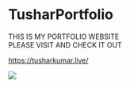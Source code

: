 # TusharPortfolio
<p align="center">

THIS IS MY PORTFOLIO WEBSITE<br>
PLEASE VISIT AND CHECK IT OUT


https://tusharkumar.live/

<img src="https://tusharkumar.live/coverpic.png">
</p>
